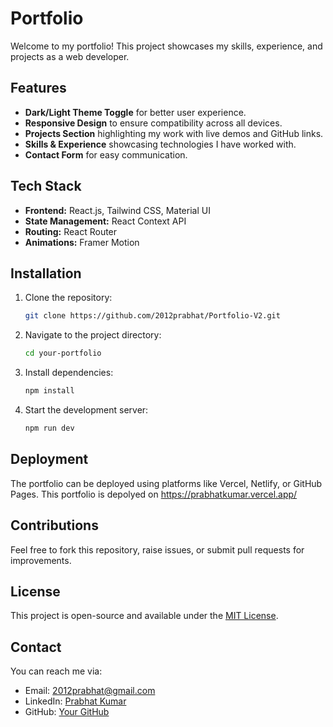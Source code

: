 # Portfolio

Welcome to my portfolio! This project showcases my skills, experience, and projects as a web developer.

## Features
- **Dark/Light Theme Toggle** for better user experience.
- **Responsive Design** to ensure compatibility across all devices.
- **Projects Section** highlighting my work with live demos and GitHub links.
- **Skills & Experience** showcasing technologies I have worked with.
- **Contact Form** for easy communication.

## Tech Stack
- **Frontend:** React.js, Tailwind CSS, Material UI
- **State Management:** React Context API
- **Routing:** React Router
- **Animations:** Framer Motion

## Installation
1. Clone the repository:
   ```sh
   git clone https://github.com/2012prabhat/Portfolio-V2.git
   ```
2. Navigate to the project directory:
   ```sh
   cd your-portfolio
   ```
3. Install dependencies:
   ```sh
   npm install
   ```
4. Start the development server:
   ```sh
   npm run dev
   ```

## Deployment
The portfolio can be deployed using platforms like Vercel, Netlify, or GitHub Pages.
This portfolio is depolyed on https://prabhatkumar.vercel.app/

## Contributions
Feel free to fork this repository, raise issues, or submit pull requests for improvements.

## License
This project is open-source and available under the [MIT License](LICENSE).

## Contact
You can reach me via:
- Email: 2012prabhat@gmail.com
- LinkedIn: [Prabhat Kumar](https://www.linkedin.com/in/prabhat-kumar-660508190/)
- GitHub: [Your GitHub](https://github.com/2012prabhat)
